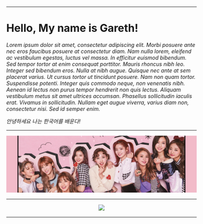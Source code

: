 <hr>

<!-- Name -->
<h1>
Hello, My name is Gareth!
</h1>

<!-- English About Me -->
<p>
<em>
Lorem ipsum dolor sit amet, consectetur adipiscing elit. Morbi posuere ante nec eros faucibus posuere at consectetur diam. Nam nulla lorem, eleifend ac vestibulum egestas, luctus vel massa. In efficitur euismod bibendum. Sed tempor tortor at enim consequat porttitor. Mauris rhoncus nibh leo. Integer sed bibendum eros. Nulla at nibh augue. Quisque nec ante at sem placerat varius. Ut cursus tortor ut tincidunt posuere. Nam non quam tortor. Suspendisse potenti. Integer quis commodo neque, non venenatis nibh. Aenean id lectus non purus tempor hendrerit non quis lectus. Aliquam vestibulum metus sit amet ultrices accumsan. Phasellus sollicitudin iaculis erat. Vivamus in sollicitudin. Nullam eget augue viverra, varius diam non, consectetur nisi. Sed id semper enim.
</em>
</p>

<!-- Korean About Me -->
<p>
<em>
안녕하세요 나는 한국어를 배운다!
</em>
</p>
<hr>

<!-- Twice Image -->
<div align="center">
<img src="./public/twice.png" />
</div>
<hr>

<!-- Spotify Recently Played -->
<div align="center">
<a href="https://open.spotify.com/user/312opanebhguj6sjfop3yz4fkzyu" target="_blank"><img src="https://spotify-recently-played-readme.vercel.app/api?user=312opanebhguj6sjfop3yz4fkzyu&width=1000" /></a>
</div>
<hr>

<!--
https://github.com/alexandresanlim/Badges4-README.md-Profile

https://github-readme-stats.vercel.app/api?username=gwdawson&show_icons=true&hide_title=true&include_all_commits=true&count_private=true&border_color=30363C&text_color=C8D1D9&icon_color=30363C&title_color=30363C&bg_color=0E1117&cache_seconds=1800

https://github-readme-streak-stats.herokuapp.com?user=gwdawson&date_format=M%20j%5B%2C%20Y%5D&background=0E1117&stroke=30363C&ring=30363C&border=30363C&fire=30363C&currStreakNum=FFFFFF&sideNums=FFFFFF&currStreakLabel=C8D1D9&sideLabels=C8D1D9&dates=C8D1D9
-->
